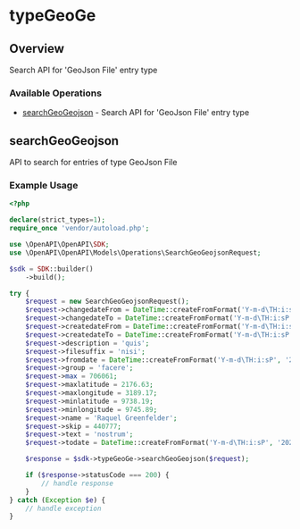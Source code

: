 # typeGeoGe

## Overview

Search API for 'GeoJson File' entry type

### Available Operations

* [searchGeoGeojson](#searchgeogeojson) - Search API for 'GeoJson File' entry type

## searchGeoGeojson

API to search for entries of type GeoJson File

### Example Usage

```php
<?php

declare(strict_types=1);
require_once 'vendor/autoload.php';

use \OpenAPI\OpenAPI\SDK;
use \OpenAPI\OpenAPI\Models\Operations\SearchGeoGeojsonRequest;

$sdk = SDK::builder()
    ->build();

try {
    $request = new SearchGeoGeojsonRequest();
    $request->changedateFrom = DateTime::createFromFormat('Y-m-d\TH:i:sP', '2021-07-16T07:44:14.632Z');
    $request->changedateTo = DateTime::createFromFormat('Y-m-d\TH:i:sP', '2022-01-09T04:56:37.970Z');
    $request->createdateFrom = DateTime::createFromFormat('Y-m-d\TH:i:sP', '2022-07-01T03:10:08.438Z');
    $request->createdateTo = DateTime::createFromFormat('Y-m-d\TH:i:sP', '2022-03-20T12:36:58.674Z');
    $request->description = 'quis';
    $request->filesuffix = 'nisi';
    $request->fromdate = DateTime::createFromFormat('Y-m-d\TH:i:sP', '2021-05-31T00:14:48.748Z');
    $request->group = 'facere';
    $request->max = 706061;
    $request->maxlatitude = 2176.63;
    $request->maxlongitude = 3189.17;
    $request->minlatitude = 9738.19;
    $request->minlongitude = 9745.89;
    $request->name = 'Raquel Greenfelder';
    $request->skip = 440777;
    $request->text = 'nostrum';
    $request->todate = DateTime::createFromFormat('Y-m-d\TH:i:sP', '2022-07-09T18:39:59.383Z');

    $response = $sdk->typeGeoGe->searchGeoGeojson($request);

    if ($response->statusCode === 200) {
        // handle response
    }
} catch (Exception $e) {
    // handle exception
}
```
